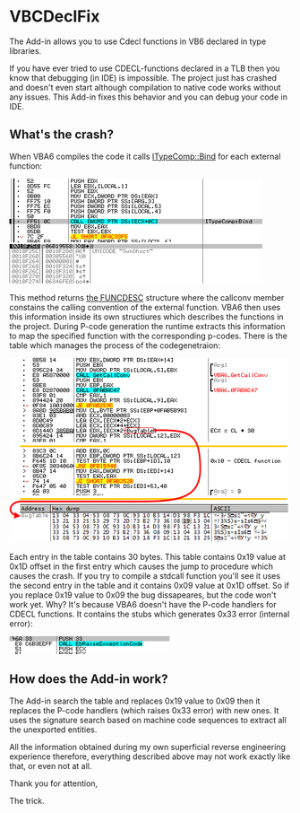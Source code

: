 # VBCDeclFix

 The Add-in allows you to use Cdecl functions in VB6 declared in type libraries.
 
 If you have ever tried to use CDECL-functions declared in a TLB then you know that debugging (in IDE) is impossible. The project just has crashed and doesn't even start although compilation to native code works without any issues. This Add-in fixes this behavior and you can debug your code in IDE.
 
 ## What's the crash?
 
 When VBA6 compiles the code it calls [ITypeComp::Bind](https://docs.microsoft.com/en-us/windows/win32/api/oaidl/nf-oaidl-itypecomp-bind) for each external function:
 
 ![ITypeComp::Bind](/images/type_bind.png)
 
 This method returns [the FUNCDESC](https://docs.microsoft.com/en-us/windows/win32/api/oaidl/ns-oaidl-funcdesc) structure where the callconv member constains the calling convention of the external function. VBA6 then uses this information inside its own structiures which describes the functions in the project. During P-code generation the runtime extracts this information to map the specified function with the corresponding p-codes. There is the table which manages the process of the codegenetraion:
 
![ITypeComp::Bind](/images/bug_table.png)

Each entry in the table contains 30 bytes. This table contains 0x19 value at 0x1D offset in the first entry which causes the jump to procedure which causes the crash. If you try to compile a stdcall function you'll see it uses the second entry in the table and it contains 0x09 value at 0x1D offset. So if you replace 0x19 value to 0x09 the bug dissapeares, but the code won't work yet. Why? It's because VBA6 doesn't have the P-code handlers for CDECL functions. It contains the stubs which generates 0x33 error (internal error):

![ITypeComp::Bind](/images/internal_error.png)

 ## How does the Add-in work?
 
 The Add-in search the table and replaces 0x19 value to 0x09 then it replaces the P-code handlers (which raises 0x33 error) with new ones. It uses the signature search based on machine code sequences to extract all the unexported entities.

All the information obtained during my own superficial reverse engineering experience therefore, everything described above may not work exactly like that, or even not at all.

Thank you for attention,

The trick.
